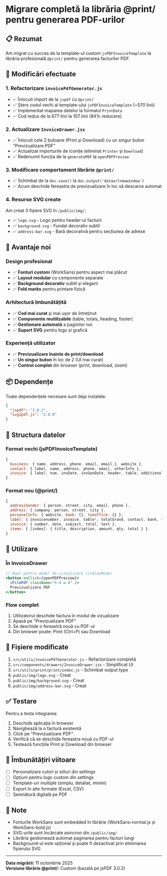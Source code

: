 # Migrare completă la librăria @print/ pentru generarea PDF-urilor

## 📋 Rezumat

Am migrat cu succes de la template-ul custom `jsPDFInvoiceTemplate` la librăria profesională `@print/` pentru generarea facturilor PDF.

## 🎯 Modificări efectuate

### 1. **Refactorizare `invoicePdfGenerator.js`**
- ✅ Înlocuit import de la `jspdf` cu `@print/`
- ✅ Șters codul vechi al template-ului `jsPDFInvoiceTemplate` (~570 linii)
- ✅ Implementat maparea datelor la formatul `PrintData`
- ✅ Cod redus de la 677 linii la 107 linii (84% reducere)

### 2. **Actualizare `InvoiceDrawer.jsx`**
- ✅ Înlocuit cele 2 butoane (Print și Download) cu un singur buton "Previzualizare PDF"
- ✅ Actualizat importurile de iconițe (eliminat `Printer` și `Download`)
- ✅ Redenumit funcția de la `generatePDF` la `openPDFPreview`

### 3. **Modificare comportament librărie `@print/`**
- ✅ Schimbat de la `doc.save()` la `doc.output('dataurlnewwindow')`
- ✅ Acum deschide fereastra de previzualizare în loc să descarce automat

### 4. **Resurse SVG create**
Am creat 3 fișiere SVG în `/public/img/`:
- ✅ `logo.svg` - Logo pentru header-ul facturii
- ✅ `background.svg` - Fundal decorativ subtil
- ✅ `address-bar.svg` - Bară decorativă pentru secțiunea de adrese

## 🎨 Avantaje noi

### Design profesional
- ✅ **Fonturi custom** (WorkSans) pentru aspect mai plăcut
- ✅ **Layout modular** cu componente separate
- ✅ **Background decorativ** subtil și elegant
- ✅ **Fold marks** pentru printare fizică

### Arhitectură îmbunătățită
- ✅ **Cod mai curat** și mai ușor de întreținut
- ✅ **Componente reutilizabile** (table, totals, heading, footer)
- ✅ **Gestionare automată** a paginilor noi
- ✅ **Suport SVG** pentru logo și grafică

### Experiență utilizator
- ✅ **Previzualizare înainte de print/download**
- ✅ **Un singur buton** în loc de 2 (UI mai curat)
- ✅ **Control complet** din browser (print, download, zoom)

## 📦 Dependențe

Toate dependențele necesare sunt deja instalate:
```json
{
  "jspdf": "3.0.2",
  "svg2pdf.js": "2.6.0"
}
```

## 🔧 Structura datelor

### Format vechi (jsPDFInvoiceTemplate)
```javascript
{
  business: { name, address, phone, email, email_1, website },
  contact: { label, name, address, phone, email, otherInfo },
  invoice: { label, num, invDate, invGenDate, header, table, additionalRows }
}
```

### Format nou (@print/)
```javascript
{
  addressSender: { person, street, city, email, phone },
  address: { company, person, street, city },
  personalInfo: { website, bank: {}, taxoffice: {} },
  label: { invoicenumber, invoice, table*, totalGrand, contact, bank, taxinfo },
  invoice: { number, date, subject, total, text },
  items: { [index]: { title, description, amount, qty, total } }
}
```

## 🎯 Utilizare

### În InvoiceDrawer
```jsx
// Doar pentru modul de vizualizare (isViewMode)
<button onClick={openPDFPreview}>
  <FilePdf className="h-4 w-4" />
  Previzualizare PDF
</button>
```

### Flow complet
1. Utilizatorul deschide factura în modul de vizualizare
2. Apasă pe "Previzualizare PDF"
3. Se deschide o fereastră nouă cu PDF-ul
4. Din browser poate: Print (Ctrl+P) sau Download

## 📂 Fișiere modificate

1. `src/utils/invoicePdfGenerator.js` - Refactorizare completă
2. `src/components/drawers/InvoiceDrawer.jsx` - Simplificat UI
3. `src/utils/print/print/index.js` - Schimbat output type
4. `public/img/logo.svg` - Creat
5. `public/img/background.svg` - Creat
6. `public/img/address-bar.svg` - Creat

## ✅ Testare

Pentru a testa integrarea:
1. Deschide aplicația în browser
2. Navighează la o factură existentă
3. Click pe "Previzualizare PDF"
4. Verifică că se deschide fereastra nouă cu PDF-ul
5. Testează funcțiile Print și Download din browser

## 🚀 Îmbunătățiri viitoare

- [ ] Personalizare culori și stiluri din settings
- [ ] Opțiuni pentru logo custom din settings
- [ ] Template-uri multiple (simplu, detaliat, minim)
- [ ] Export în alte formate (Excel, CSV)
- [ ] Semnătură digitală pe PDF

## 📝 Note

- Fonturile WorkSans sunt embedded în librărie (WorkSans-normal.js și WorkSans-bold.js)
- SVG-urile sunt încărcate asincron din `/public/img/`
- Librăria gestionează automat paginarea pentru facturi lungi
- Background-ul este opțional și poate fi dezactivat prin eliminarea fișierului SVG

---

**Data migrării:** 11 octombrie 2025  
**Versiune librărie @print/:** Custom (bazată pe jsPDF 3.0.2)

